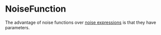 # NoiseFunction

The advantage of noise functions over [noise expressions](prototype:NoiseExpression) is that they have parameters.

